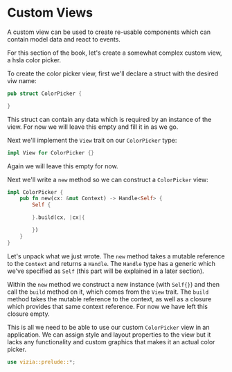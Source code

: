 # Custom Views

A custom view can be used to create re-usable components which can contain model data and react to events.

For this section of the book, let's create a somewhat complex custom view, a hsla color picker.

To create the color picker view, first we'll declare a struct with the desired viw name:

```rust
pub struct ColorPicker {

}
```

This struct can contain any data which is required by an instance of the view. For now we will leave this empty and fill it in as we go.

Next we'll implement the `View` trait on our `ColorPicker` type:
```rust
impl View for ColorPicker {}
```
Again we will leave this empty for now.

Next we'll write a `new` method so we can construct a `ColorPicker` view:

```rust
impl ColorPicker {
    pub fn new(cx: &mut Context) -> Handle<Self> {
        Self {

        }.build(cx, |cx|{

        })
    }
}
```

Let's unpack what we just wrote. The `new` method takes a mutable reference to the `Context` and returns a `Handle`. The `Handle` type has a generic which we've specified as `Self` (this part will be explained in a later section).

Within the `new` method we construct a new instance (with `Self{}`) and then call the `build` method on it, which comes from the `View` trait. The `build` method takes the mutable reference to the context, as well as a closure which provides that same context reference. For now we have left this closure empty.

This is all we need to be able to use our custom `ColorPicker` view in an application. We can assign style and layout properties to the view but it lacks any functionality and custom graphics that makes it an actual color picker.

```rust
use vizia::prelude::*;


```

